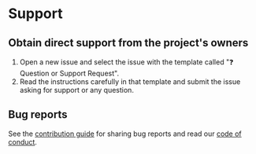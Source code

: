 # **Support**

## Obtain direct support from the project's owners

1. Open a new issue and select the issue with the template called "❓ Question or Support Request".
2. Read the instructions carefully in that template and submit the issue asking for support
or any question.

## Bug reports

See the [contribution guide](https://github.com/PrintMakerLab/.github/blob/main/CONTRIBUTING.md) for sharing bug reports and read our [code of conduct](CODE_OF_CONDUCT.md).